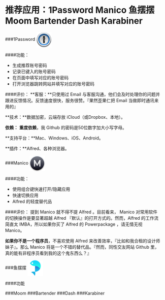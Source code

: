 # 推荐应用：1Password Manico 鱼摆摆 Moom Bartender Dash Karabiner


###1Password
<img src="../img/1password.png" width = "50" height = "50" alt="图片名称" align=center />

####功能：
* 生成推荐账号密码
* 记录已键入的账号密码
* 在页面中填写对应的账号密码
* 打开浏览器跳转网站并填写对应的账号密码

####评价：
**客服：**只使用过 Email 与客服沟通，他们会及时处理你的问题并跟进反馈情况。反馈速度很快，服务很赞。『果然歪果仁把 Email 当做即时通讯来用的』

**技术：**数据加密，云端存放 iCloud（或Dropbox、本地）。

**依赖：** **重度依赖**，我 Github 的密码是50位数字加大小写字母。

**支持平台：**Mac、Windows、iOS、Android。

**插件：**Alfred、各种浏览器。

###Manico 
<img src="../img/manico.png" width = "50" height = "50" alt="图片名称" align=center />

####功能：
* 使用组合键快速打开/隐藏应用
* 快速切换应用
* Alfred 的轻度替代品

####评价：
提到 Manico 就不得不提 Alfred 。目前看来， Manico 对常用软件的切换操作是要显著超越 Alfred 『默认』的打开方式的。然而，Alfred 的工作流简直太 IMBA，所以如果你买了 Alfred 的 Powerpackage ，请无情无视 Manico。

**如果你不是一个程序员**，不喜欢使用 Alfred 来改善效率，『比如和我合租的设计师妹子』。那么 Manico 将是一个不错的替代品。『然而，同性交友网站 Github 里，真的能有非程序员看到我的这个鬼东西么？』

###鱼摆摆
<img src="../ybb.jpeg" width = "50" height = "50" alt="图片名称" align=center />

####功能

###Moom 
###Bartender 
###Dash 
###Karabiner